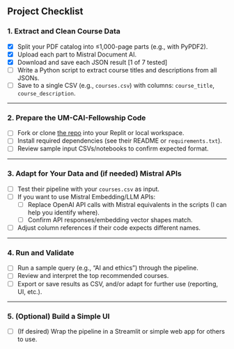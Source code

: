 ## **Project Checklist**

### **1. Extract and Clean Course Data**

- [x]  Split your PDF catalog into ≤1,000-page parts (e.g., with PyPDF2).
- [x]  Upload each part to Mistral Document AI.
- [x]  Download and save each JSON result [1 of 7 tested]
- [ ]  Write a Python script to extract course titles and descriptions from all JSONs.
- [ ]  Save to a single CSV (e.g., `courses.csv`) with columns: `course_title`, `course_description`.

---

### **2. Prepare the UM-CAI-Fellowship Code**

- [ ]  Fork or clone [the repo](https://github.com/hughvd/UM-CAI-Fellowship) into your Replit or local workspace.
- [ ]  Install required dependencies (see their README or `requirements.txt`).
- [ ]  Review sample input CSVs/notebooks to confirm expected format.

---

### **3. Adapt for Your Data and (if needed) Mistral APIs**

- [ ]  Test their pipeline with your `courses.csv` as input.
- [ ]  If you want to use Mistral Embedding/LLM APIs:
    - [ ]  Replace OpenAI API calls with Mistral equivalents in the scripts (I can help you identify where).
    - [ ]  Confirm API responses/embedding vector shapes match.
- [ ]  Adjust column references if their code expects different names.

---

### **4. Run and Validate**

- [ ]  Run a sample query (e.g., “AI and ethics”) through the pipeline.
- [ ]  Review and interpret the top recommended courses.
- [ ]  Export or save results as CSV, and/or adapt for further use (reporting, UI, etc.).

---

### **5. (Optional) Build a Simple UI**

- [ ]  (If desired) Wrap the pipeline in a Streamlit or simple web app for others to use.